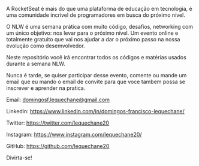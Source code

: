 A RocketSeat é mais do que uma plataforma de educação em tecnologia, é uma comunidade incrível de programadores em busca do próximo nível.

O NLW é uma semana prática com muito código, desafios, networking com um único objetivo: nos levar para o próximo nível. Um evento online e totalmente gratuito que vai nos ajudar a dar o próximo passo na nossa evolução como desemvolvedor.

Neste repositório você irá encontrar todos os códigos e matérias usados durante a semana NLW.

Nunca é tarde, se quiser participar desse evento, comente ou mande um email que eu mando o email de convite para que voce tambem possa se inscrever e aprender na pratica.


Email: domingosf.lequechane@gmail.com

Linkedin: https://www.linkedin.com/in/domingos-francisco-lequechane/

Twitter: https://twitter.com/lequechane20

Instagram: https://www.instagram.com/lequechane20/

GitHub: https://github.com/lequechane20


Divirta-se!